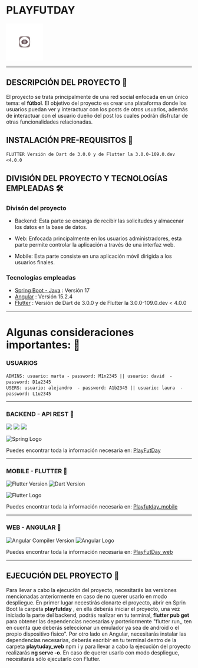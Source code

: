 # PLAYFUTDAY
<img src="https://github.com/MaylorSr/PDMA_PlayFutDay/blob/main/playfutday/uploads/logo_app.jpg" width="100" alt="Logo"/>

***

## **DESCRIPCIÓN DEL PROYECTO** :speech_balloon:
El proyecto se trata principalmente de una red social enfocada en un único tema: el **fútbol**. El objetivo del proyecto es crear una plataforma donde los usuarios puedan ver y interactuar con los posts de otros usuarios, además de interactuar con el usuario dueño del post los cuales podrán disfrutar de otras funcionalidades relacionadas.

## **INSTALACIÓN PRE-REQUISITOS :bookmark:**
```
FLUTTER Versión de Dart de 3.0.0 y de Flutter la 3.0.0-109.0.dev <4.0.0
```

## DIVISIÓN DEL PROYECTO Y TECNOLOGÍAS EMPLEADAS :hammer_and_wrench:

### Divisón del proyecto

* Backend: Esta parte se encarga de recibir las solicitudes y almacenar los datos en la base de datos.

* Web: Enfocada principalmente en los usuarios administradores, esta parte permite controlar la aplicación a través de una interfaz web.

* Mobile: Esta parte consiste en una aplicación móvil dirigida a los usuarios finales.

### Tecnologías empleadas
* [Spring Boot - Java](https://docs.spring.io/spring-boot/docs/current/reference/html/getting-started.html) : Versión 17 
* [Angular](https://angular.io/) : Versión 15.2.4
* [Flutter](https://flutter.dev/) : Versión de Dart de 3.0.0 y de Flutter la 3.0.0-109.0.dev < 4.0.0
***
# **Algunas consideraciones importantes:** :red_circle:
### USUARIOS
```
ADMINS: usuario: marta - password: M1n2345 || usuario: david  - password: D1a2345
USERS: usuario: alejandro  - password: A1b2345 || usuario: laura  - password: L1u2345
```
***
### BACKEND - API REST :pushpin:

<img src="https://img.shields.io/badge/Spring--Framework-5.7-green"/> <img src="https://img.shields.io/badge/Apache--Maven-3.8.6-blue"/> <img src="https://img.shields.io/badge/Java-17.0-brightgreen"/>

 <img src="https://niixer.com/wp-content/uploads/2020/11/spring-boot.png" width="500" alt="Spring Logo"/>

Puedes encontrar toda la información necesaria en: [PlayFutDay](https://github.com/MaylorSr/PDMA_PlayFutDay/tree/develop_api/playfutday)
___
### MOBILE - FLUTTER :pushpin:

![Flutter Version](https://img.shields.io/badge/Flutter-v4.0.0-blue) ![Dart Version](https://img.shields.io/badge/Dart-v3.0.0-blue)


<img src="https://docs.flutter.dev/assets/images/shared/brand/flutter/logo/flutter-lockup.png" width="500" alt="Flutter Logo"/>

Puedes encontrar toda la información necesaria en: [Playfutday_mobile](https://github.com/MaylorSr/PDMA_PlayFutDay/tree/develop_mobile/playfutday_mobile)
___
### WEB - ANGULAR :pushpin:
![Angular Compiler Version](https://img.shields.io/badge/Angular_Compiler-v13.2.6-blue)
<img src="https://user-images.githubusercontent.com/93126452/228478221-9fdd0b24-7755-4506-99cb-278dd1a4ee36.png" width="250" alt="Angular Logo"/>

Puedes encontrar toda la información necesaria en: [PlayFutDay_web](https://github.com/MaylorSr/PDMA_PlayFutDay/tree/develop_web/playfutday_web) <br>
___
## **EJECUCIÓN DEL PROYECTO** :speech_balloon:
Para llevar a cabo la ejecución del proyecto, necesitarás las versiones mencionadas anteriormente en caso de no querer usarlo en modo despliegue. En primer lugar necestirás clonarte el proyecto, abrir en Sprin Boot la carpeta **playfutday** , en ella deberás iniciar el proyecto, una vez iniciado la parte del backend, podrás realizar en tu terminal, **flutter pub get** para obtener las dependencias necesarias y porteriormente "flutter run,, ten en cuenta que deberás seleccionar un emulador ya sea de android o el propio dispositivo físico". Por otro lado en Angular, necesitarás instalar las dependencias necesarias, deberás escribir en tu terminal dentro de la carpeta **playtuday_web** npm i y para llevar a cabo la ejecución del proyecto realizarás **ng serve -o**. 
En caso de querer usarlo con modo despliegue, necesitarás sólo ejecutarlo con Flutter.

